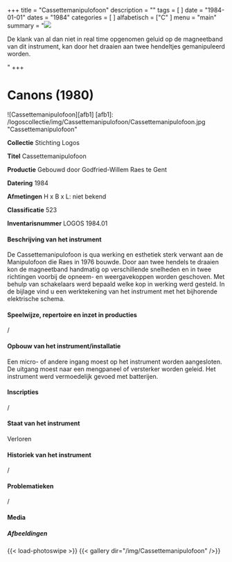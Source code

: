 +++
title = "Cassettemanipulofoon"
description = ""
tags = [
]
date = "1984-01-01"
dates = "1984"
categories = [
]
alfabetisch = ["C"
]
menu = "main"
summary = "<a href='/logoscollectie/1984/cassettemanipulofoon'><img src='/logoscollectie/img/Cassettemanipulofoon/Cassettemanipulofoon.jpg'></a><p>De klank van al dan niet in real time opgenomen geluid op de magneetband van dit instrument, kan door het draaien aan twee hendeltjes gemanipuleerd worden. </p>"
+++


# Canons (1980)

![Cassettemanipulofoon][afb1]
[afb1]: /logoscollectie/img/Cassettemanipulofoon/Cassettemanipulofoon.jpg "Cassettemanipulofoon"

**Collectie**
Stichting Logos

**Titel**
Cassettemanipulofoon

**Productie**
Gebouwd door Godfried-Willem Raes te Gent

**Datering**
1984

**Afmetingen**
H x B x L: niet bekend

**Classificatie**
523

**Inventarisnummer**
LOGOS 1984.01

#### Beschrijving van het instrument
De Cassettemanipulofoon is qua werking en esthetiek sterk verwant aan de Manipulofoon die Raes in 1976 bouwde. 
Door aan twee hendels te draaien kon de magneetband handmatig op verschillende snelheden en in twee richtingen voorbij de opneem- en weergavekoppen worden geschoven. Met behulp van schakelaars werd bepaald welke kop in werking werd gesteld. In de bijlage vind u een werktekening van het instrument met het bijhorende elektrische schema.

#### Speelwijze, repertoire en inzet in producties
/

#### Opbouw van het instrument/installatie
Een micro- of andere ingang moest op het instrument worden aangesloten. De uitgang moest naar een mengpaneel of versterker worden geleid. Het instrument werd vermoedelijk gevoed met batterijen.

#### Inscripties
/

#### Staat van het instrument
Verloren

#### Historiek van het instrument
/

#### Problematieken
/

#### Media
##### Afbeeldingen
{{< load-photoswipe >}}
{{< gallery dir="/img/Cassettemanipulofoon" />}}
